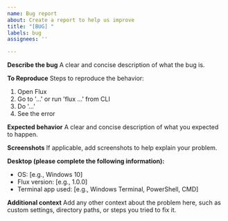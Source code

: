 ```yaml
---
name: Bug report
about: Create a report to help us improve
title: "[BUG] "
labels: bug
assignees: ''

---
```


**Describe the bug**
A clear and concise description of what the bug is.

**To Reproduce**
Steps to reproduce the behavior:

1. Open Flux
2. Go to '...' or run 'flux ...' from CLI
3. Do '...'
4. See the error

**Expected behavior**
A clear and concise description of what you expected to happen.

**Screenshots**
If applicable, add screenshots to help explain your problem.

**Desktop (please complete the following information):**

* OS: \[e.g., Windows 10]
* Flux version: \[e.g., 1.0.0]
* Terminal app used: \[e.g., Windows Terminal, PowerShell, CMD]

**Additional context**
Add any other context about the problem here, such as custom settings, directory paths, or steps you tried to fix it.
